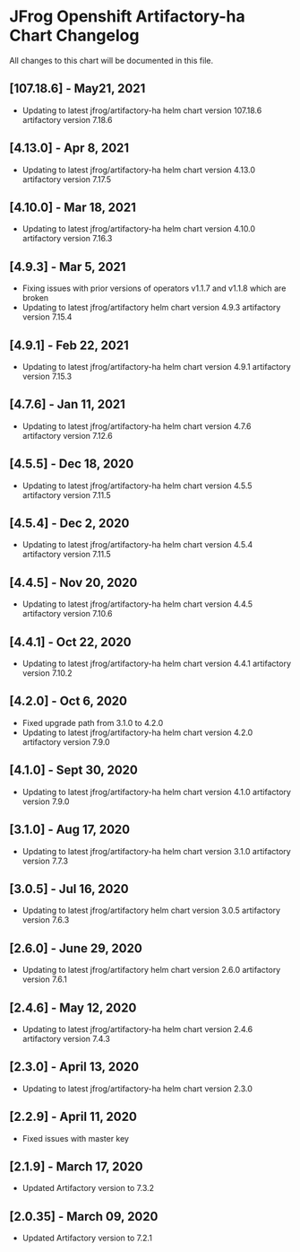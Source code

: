 # JFrog  Openshift Artifactory-ha Chart Changelog
All changes to this chart will be documented in this file.


## [107.18.6] -  May21, 2021
* Updating to latest jfrog/artifactory-ha helm chart version 107.18.6  artifactory version 7.18.6

## [4.13.0] -  Apr 8, 2021
* Updating to latest jfrog/artifactory-ha helm chart version 4.13.0 artifactory version 7.17.5

## [4.10.0] -  Mar 18, 2021
* Updating to latest jfrog/artifactory-ha helm chart version 4.10.0 artifactory version 7.16.3

## [4.9.3] - Mar 5, 2021
* Fixing issues with prior versions of operators v1.1.7 and v1.1.8 which are broken
* Updating to latest jfrog/artifactory helm chart version 4.9.3 artifactory version 7.15.4

## [4.9.1] - Feb 22, 2021
* Updating to latest jfrog/artifactory-ha helm chart version 4.9.1 artifactory version 7.15.3

## [4.7.6] - Jan 11, 2021
* Updating to latest jfrog/artifactory-ha helm chart version 4.7.6 artifactory version 7.12.6

## [4.5.5] - Dec 18, 2020
* Updating to latest jfrog/artifactory-ha helm chart version 4.5.5 artifactory version 7.11.5

## [4.5.4] - Dec 2, 2020
* Updating to latest jfrog/artifactory-ha helm chart version 4.5.4 artifactory version 7.11.5

## [4.4.5] - Nov 20, 2020
* Updating to latest jfrog/artifactory-ha helm chart version 4.4.5 artifactory version 7.10.6

## [4.4.1] - Oct 22, 2020
* Updating to latest jfrog/artifactory-ha helm chart version 4.4.1 artifactory version 7.10.2

## [4.2.0] - Oct 6, 2020
* Fixed upgrade path from 3.1.0 to 4.2.0
* Updating to latest jfrog/artifactory-ha helm chart version 4.2.0 artifactory version 7.9.0

## [4.1.0] - Sept 30, 2020
* Updating to latest jfrog/artifactory-ha helm chart version 4.1.0 artifactory version 7.9.0

## [3.1.0] - Aug 17, 2020
* Updating to latest jfrog/artifactory-ha helm chart version 3.1.0 artifactory version 7.7.3

## [3.0.5] - Jul 16, 2020
* Updating to latest jfrog/artifactory helm chart version 3.0.5 artifactory version 7.6.3

## [2.6.0] - June 29, 2020
* Updating to latest jfrog/artifactory helm chart version 2.6.0 artifactory version 7.6.1

## [2.4.6] - May 12, 2020
* Updating to latest jfrog/artifactory-ha helm chart version 2.4.6 artifactory version 7.4.3

## [2.3.0] - April 13, 2020
* Updating to latest jfrog/artifactory-ha helm chart version 2.3.0

## [2.2.9] - April 11, 2020
* Fixed issues with master key

## [2.1.9] - March 17, 2020
* Updated Artifactory version to 7.3.2

## [2.0.35] - March 09, 2020
* Updated Artifactory version to 7.2.1

